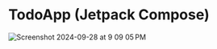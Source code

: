 # TodoApp (Jetpack Compose)
![Screenshot 2024-09-28 at 9 09 05 PM](https://github.com/user-attachments/assets/0cd763ad-b8db-4a26-842b-8991454be9e4)
